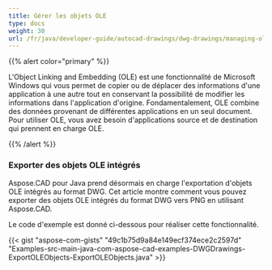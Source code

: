 ```yaml
---
title: Gérer les objets OLE
type: docs
weight: 30
url: /fr/java/developer-guide/autocad-drawings/dwg-drawings/managing-ole-objects/
---
```


{{% alert color="primary" %}} 

L'Object Linking and Embedding (OLE) est une fonctionnalité de Microsoft Windows qui vous permet de copier ou de déplacer des informations d'une application à une autre tout en conservant la possibilité de modifier les informations dans l'application d'origine. Fondamentalement, OLE combine des données provenant de différentes applications en un seul document. Pour utiliser OLE, vous avez besoin d'applications source et de destination qui prennent en charge OLE.

{{% /alert %}} 
### **Exporter des objets OLE intégrés**
Aspose.CAD pour Java prend désormais en charge l'exportation d'objets OLE intégrés au format DWG. Cet article montre comment vous pouvez exporter des objets OLE intégrés du format DWG vers PNG en utilisant Aspose.CAD.

Le code d'exemple est donné ci-dessous pour réaliser cette fonctionnalité.

{{< gist "aspose-com-gists" "49c1b75d9a84e149ecf374ece2c2597d" "Examples-src-main-java-com-aspose-cad-examples-DWGDrawings-ExportOLEObjects-ExportOLEObjects.java" >}}
